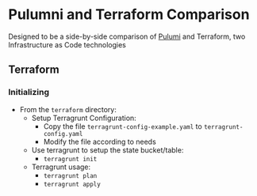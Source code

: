 # Pulumni and Terraform Comparison

Designed to be a side-by-side comparison of [Pulumi](https://www.pulumi.com/) and Terraform, two Infrastructure as Code technologies

## Terraform

### Initializing
* From the `terraform` directory:
  * Setup Terragrunt Configuration:
    * Copy the file `terragrunt-config-example.yaml` to `terragrunt-config.yaml`
    * Modify the file according to needs
  * Use terragrunt to setup the state bucket/table:
    * `terragrunt init`
  * Terragrunt usage:
    * `terragrunt plan`
    * `terragrunt apply`